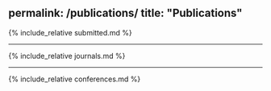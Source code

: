 permalink: /publications/
title: "Publications"
---

{% include_relative submitted.md %}

---

{% include_relative journals.md %}

---

{% include_relative conferences.md %}
